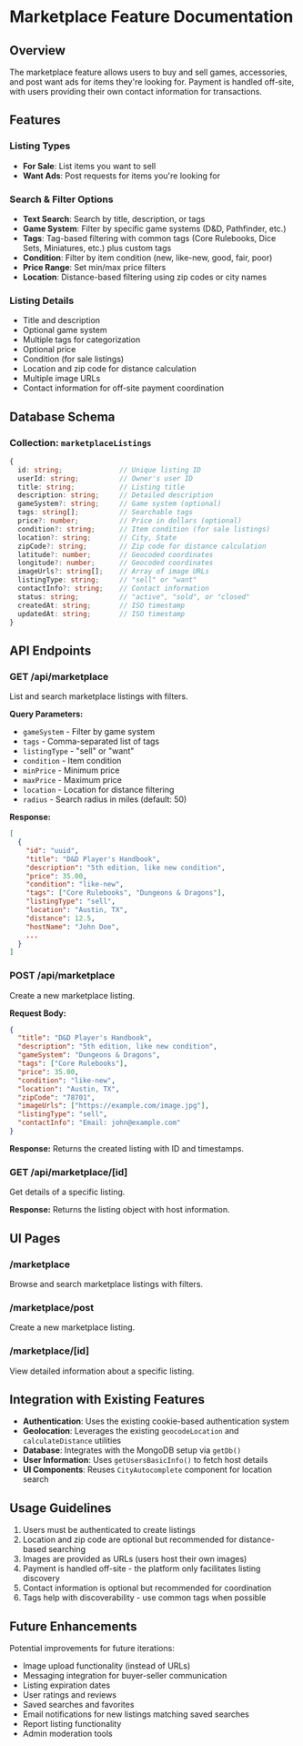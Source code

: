 # Marketplace Feature Documentation

## Overview

The marketplace feature allows users to buy and sell games, accessories, and post want ads for items they're looking for. Payment is handled off-site, with users providing their own contact information for transactions.

## Features

### Listing Types
- **For Sale**: List items you want to sell
- **Want Ads**: Post requests for items you're looking for

### Search & Filter Options
- **Text Search**: Search by title, description, or tags
- **Game System**: Filter by specific game systems (D&D, Pathfinder, etc.)
- **Tags**: Tag-based filtering with common tags (Core Rulebooks, Dice Sets, Miniatures, etc.) plus custom tags
- **Condition**: Filter by item condition (new, like-new, good, fair, poor)
- **Price Range**: Set min/max price filters
- **Location**: Distance-based filtering using zip codes or city names

### Listing Details
- Title and description
- Optional game system
- Multiple tags for categorization
- Optional price
- Condition (for sale listings)
- Location and zip code for distance calculation
- Multiple image URLs
- Contact information for off-site payment coordination

## Database Schema

### Collection: `marketplaceListings`

```typescript
{
  id: string;              // Unique listing ID
  userId: string;          // Owner's user ID
  title: string;           // Listing title
  description: string;     // Detailed description
  gameSystem?: string;     // Game system (optional)
  tags: string[];          // Searchable tags
  price?: number;          // Price in dollars (optional)
  condition?: string;      // Item condition (for sale listings)
  location?: string;       // City, State
  zipCode?: string;        // Zip code for distance calculation
  latitude?: number;       // Geocoded coordinates
  longitude?: number;      // Geocoded coordinates
  imageUrls?: string[];    // Array of image URLs
  listingType: string;     // "sell" or "want"
  contactInfo?: string;    // Contact information
  status: string;          // "active", "sold", or "closed"
  createdAt: string;       // ISO timestamp
  updatedAt: string;       // ISO timestamp
}
```

## API Endpoints

### GET /api/marketplace
List and search marketplace listings with filters.

**Query Parameters:**
- `gameSystem` - Filter by game system
- `tags` - Comma-separated list of tags
- `listingType` - "sell" or "want"
- `condition` - Item condition
- `minPrice` - Minimum price
- `maxPrice` - Maximum price
- `location` - Location for distance filtering
- `radius` - Search radius in miles (default: 50)

**Response:**
```json
[
  {
    "id": "uuid",
    "title": "D&D Player's Handbook",
    "description": "5th edition, like new condition",
    "price": 35.00,
    "condition": "like-new",
    "tags": ["Core Rulebooks", "Dungeons & Dragons"],
    "listingType": "sell",
    "location": "Austin, TX",
    "distance": 12.5,
    "hostName": "John Doe",
    ...
  }
]
```

### POST /api/marketplace
Create a new marketplace listing.

**Request Body:**
```json
{
  "title": "D&D Player's Handbook",
  "description": "5th edition, like new condition",
  "gameSystem": "Dungeons & Dragons",
  "tags": ["Core Rulebooks"],
  "price": 35.00,
  "condition": "like-new",
  "location": "Austin, TX",
  "zipCode": "78701",
  "imageUrls": ["https://example.com/image.jpg"],
  "listingType": "sell",
  "contactInfo": "Email: john@example.com"
}
```

**Response:** Returns the created listing with ID and timestamps.

### GET /api/marketplace/[id]
Get details of a specific listing.

**Response:** Returns the listing object with host information.

## UI Pages

### /marketplace
Browse and search marketplace listings with filters.

### /marketplace/post
Create a new marketplace listing.

### /marketplace/[id]
View detailed information about a specific listing.

## Integration with Existing Features

- **Authentication**: Uses the existing cookie-based authentication system
- **Geolocation**: Leverages the existing `geocodeLocation` and `calculateDistance` utilities
- **Database**: Integrates with the MongoDB setup via `getDb()`
- **User Information**: Uses `getUsersBasicInfo()` to fetch host details
- **UI Components**: Reuses `CityAutocomplete` component for location search

## Usage Guidelines

1. Users must be authenticated to create listings
2. Location and zip code are optional but recommended for distance-based searching
3. Images are provided as URLs (users host their own images)
4. Payment is handled off-site - the platform only facilitates listing discovery
5. Contact information is optional but recommended for coordination
6. Tags help with discoverability - use common tags when possible

## Future Enhancements

Potential improvements for future iterations:
- Image upload functionality (instead of URLs)
- Messaging integration for buyer-seller communication
- Listing expiration dates
- User ratings and reviews
- Saved searches and favorites
- Email notifications for new listings matching saved searches
- Report listing functionality
- Admin moderation tools
